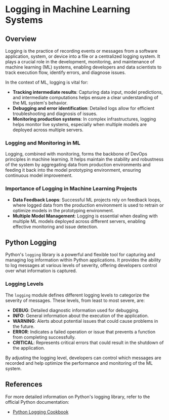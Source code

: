 # Logging in Machine Learning Systems

## Overview

Logging is the practice of recording events or messages from a software application, system, or device into a file or a centralized logging system. It plays a crucial role in the development, monitoring, and maintenance of machine learning (ML) systems, enabling developers and data scientists to track execution flow, identify errors, and diagnose issues.

In the context of ML, logging is vital for:
- **Tracking intermediate results**: Capturing data input, model predictions, and intermediate computations helps ensure a clear understanding of the ML system's behavior.
- **Debugging and error identification**: Detailed logs allow for efficient troubleshooting and diagnosis of issues.
- **Monitoring production systems**: In complex infrastructures, logging helps monitor live systems, especially when multiple models are deployed across multiple servers.

### Logging and Monitoring in ML

Logging, combined with monitoring, forms the backbone of DevOps principles in machine learning. It helps maintain the stability and robustness of the system by aggregating data from production environments and feeding it back into the model prototyping environment, ensuring continuous model improvement.

### Importance of Logging in Machine Learning Projects

- **Data Feedback Loops**: Successful ML projects rely on feedback loops, where logged data from the production environment is used to retrain or optimize models in the prototyping environment.
- **Multiple Model Management**: Logging is essential when dealing with multiple ML models deployed across different servers, enabling effective monitoring and issue detection.

## Python Logging

Python's `logging` library is a powerful and flexible tool for capturing and managing log information within Python applications. It provides the ability to log messages at various levels of severity, offering developers control over what information is captured.

### Logging Levels

The `logging` module defines different logging levels to categorize the severity of messages. These levels, from least to most severe, are:

- **DEBUG**: Detailed diagnostic information used for debugging.
- **INFO**: General information about the execution of the application.
- **WARNING**: Alerts about potential issues that could cause problems in the future.
- **ERROR**: Indicates a failed operation or issue that prevents a function from completing successfully.
- **CRITICAL**: Represents critical errors that could result in the shutdown of the application.

By adjusting the logging level, developers can control which messages are recorded and help optimize the performance and monitoring of the ML system.

## References

For more detailed information on Python's logging library, refer to the official Python documentation:  
- [Python Logging Cookbook](https://docs.python.org/3/howto/logging-cookbook.html)